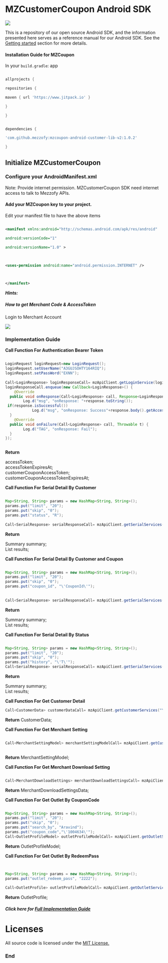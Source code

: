 # MZCustomerCoupon Android SDK

  

  

![](http://www.mezzofy.com/images/logoz.png)

  

This is a repository of our open source Android SDK, and the information presented here serves as a reference manual for our Android SDK. See the [Getting started](https://developer.android.com/guide/slices/getting-started) section for more details.

  

  

#### Installation Guide for MZCoupon

  

In your `build.gradle`: app

```groovy

allprojects {

repositories {

maven { url 'https://www.jitpack.io' }

}

}

```

```groovy

dependencies {

'com.github.mezzofy:mzcoupon-android-customer-lib-v2:1.0.2'

}

```

## Initialize MZCustomerCoupon

  

### Configure your AndroidManifest.xml

  

Note: Provide internet permission. MZCustomerCoupon SDK need internet access to talk to Mezzofy APIs.

  

#### Add your MZCoupon key to your project.

  

Edit your manifest file to have the above items

```xml

<manifest xmlns:android="http://schemas.android.com/apk/res/android"

android:versionCode="1"

android:versionName="1.0" >

  

<uses-permission android:name="android.permission.INTERNET" />

  

</manifest>

```

***Hints:***



##### How to get Merchant Code & AccessToken

Login to Merchant Account

  

![](https://mzcoupon.s3.ap-southeast-1.amazonaws.com/logo/apikeyscreen.png)

  

  

### Implementation Guide

  

**Call Function For Authentication Bearer Token**

```java

LoginRequest loginRequest=new LoginRequest();  
loginRequest.setUserName("A3GUJSOHTY164RIQ");
loginRequest.setPassWord("EXNN");  
  
Call<LoginResponse> loginResponseCall= mzApiClient.getLoginService(loginRequest).userLogin();  
loginResponseCall.enqueue(new Callback<LoginResponse>() {  
    @Override  
  public void onResponse(Call<LoginResponse> call, Response<LoginResponse> response) {  
        Log.d("msg", "onResponse: "+response.toString());  
 if(response.isSuccessful())  
            Log.d("msg", "onResponse: Success"+response.body().getAccessToken().toString());  
  }  
    @Override  
  public void onFailure(Call<LoginResponse> call, Throwable t) {  
        Log.d("TAG", "onResponse: Fail");  
  }  
});



```

**Return**

accessToken;  
accessTokenExpiresAt;  
customerCouponAccessToken;  
customerCouponAccessTokenExpiresAt;

  

**Call Function For Serial Detail By Customer**

  

``` java

Map<String, String> params = new HashMap<String, String>();  
params.put("limit", "20");  
params.put("skip", "0");  
params.put("status", "R");  
  
Call<SerialResponse> serialResponseCall= mzApiClient.getSerialServices("Your AccessToken").getSerialResponseByCustomerId("CustomerId",params);

```

**Return**

 Summary summary;  
List<CouponSerialResults> results;




**Call Function For Serial Detail By Customer and Coupon**

  

``` java

Map<String, String> params = new HashMap<String, String>();  
params.put("limit", "20");  
params.put("skip", "0");  
params.put("coupon_id", "\'CouponId\'");  
  
  
Call<SerialResponse> serialResponseCall= mzApiClient.getSerialServices("Your Access Token").getSerialListByCustomerIdAndCouponId("CustomerId",params);

```

**Return**

 Summary summary;  
List<CouponSerialResults> results;




**Call Function For Serial Detail By Status**

  

``` java

Map<String, String> params = new HashMap<String, String>();  
params.put("limit", "20");  
params.put("skip", "0");  
params.put("history", "\'T\'");  
Call<SerialResponse> serialResponseCall= mzApiClient.getSerialServices("Your Access Token").getSerialHistoryListByCustomerId("CustomerId",params);

```

**Return**

 Summary summary;  
List<CouponSerialResults> results;



**Call Function For Get Customer Detail**

 

``` java
Call<CustomerData> customerDataCall= mzApiClient.getCustomerServices("Your Access Token").getCustomerDetailByCustomerId("CustomerId");  
```

**Return**
CustomerData;


**Call Function For Get Merchant Setting**

 

``` java

Call<MerchantSettingModel> merchantSettingModelCall= mzApiClient.getCustomerServices("Your Access Token").getMerchantSetting();
  
```

**Return**
MerchantSettingModel;

**Call Function For Get Merchant Download Setting**
``` java

Call<MerchantDownloadSettings> merchantDownloadSettingsCall= mzApiClient.getMerchantServices("Your Access Token").getMerchantDownloadSetting();

```

**Return**
MerchantDownloadSettingsData;


**Call Function For Get Outlet By CouponCode**
``` java

Map<String, String> params = new HashMap<String, String>();  
params.put("limit", "20");  
params.put("skip", "0");  
params.put("search_by", "Aravind");  
params.put("coupon_code","\'1004634\'");  
Call<OutletProfileModel> outletProfileModelCall= mzApiClient.getOutletService("Your Access Token").getOutletByCouponCode(params);

```

**Return**
OutletProfileModel;


**Call Function For Get Outlet By RedeemPass**
``` java


Map<String, String> params = new HashMap<String, String>();  
params.put("outlet_redeem_pass", "2222");  
  
Call<OutletProfile> outletProfileModelCall= mzApiClient.getOutletService("Your Access Token").getOutletByRedeemPass(params);


```

**Return**
OutletProfile;




  

##### Click here for [Full Implementation Guide](https://github.com/mezzofy/mzcoupon-android-customer-lib-v2)

  

# Licenses

  

All source code is licensed under the [MIT License.](https://raw.githubusercontent.com/mezzofy/mzcoupon-android-customer-lib/9f6d85cdaa1a03f323a81d6adf45df36cebb4c75/LICENSE)

  

  

### End